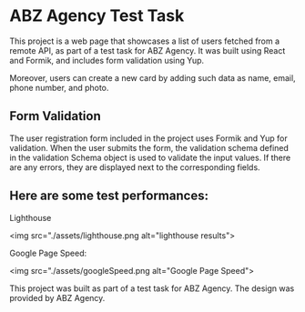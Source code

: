 # ABZ Agency Test Task

This project is a web page that showcases a list of users fetched from a remote API, as part of a test task for ABZ Agency. It was built using React and Formik, and includes form validation using Yup.

Moreover, users can create a new card by adding such data as name, email, phone number, and photo.

## Form Validation
The user registration form included in the project uses Formik and Yup for validation. When the user submits the form, the validation schema defined in the validation Schema object is used to validate the input values. If there are any errors, they are displayed next to the corresponding fields.

## Here are some test performances:
 Lighthouse

<img src="./assets/lighthouse.png alt="lighthouse results">

Google Page Speed:

<img src="./assets/googleSpeed.png alt="Google Page Speed">

This project was built as part of a test task for ABZ Agency. The design was provided by ABZ Agency.
